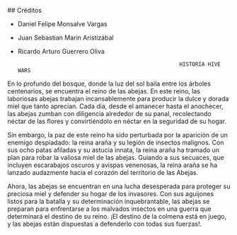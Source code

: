 ﻿\## Créditos

- Daniel Felipe Monsalve Vargas
- Juan Sebastian Marin Aristizábal
- Ricardo Arturo Guerrero Oliva

                                                         HISTORIA HIVE WARS

En lo profundo del bosque, donde la luz del sol baila entre los árboles centenarios, se encuentra el reino de las abejas. En este reino, las laboriosas abejas trabajan incansablemente para producir la dulce y dorada miel que tanto aprecian. Cada día, desde el amanecer hasta el anochecer, las abejas zumban con diligencia alrededor de su panal, recolectando néctar de las flores y convirtiéndolo en néctar en la seguridad de su hogar.

Sin embargo, la paz de este reino ha sido perturbada por la aparición de un enemigo despiadado: la reina araña y su legión de insectos malignos. Con sus ocho patas afiladas y su astucia innata, la reina araña ha tramado un plan para robar la valiosa miel de las abejas. Guiando a sus secuaces, que incluyen escarabajos oscuros y avispas venenosas, la reina araña se ha lanzado audazmente hacia el corazón del territorio de las Abejas.

Ahora, las abejas se encuentran en una lucha desesperada para proteger su preciosa miel y defender su hogar de los invasores. Con sus aguijones listos para la batalla y su determinación inquebrantable, las abejas se preparan para enfrentarse a los malvados insectos en una guerra que determinará el destino de su reino. ¡El destino de la colmena está en juego, y las abejas están dispuestas a defenderlo con todas sus fuerzas!.
